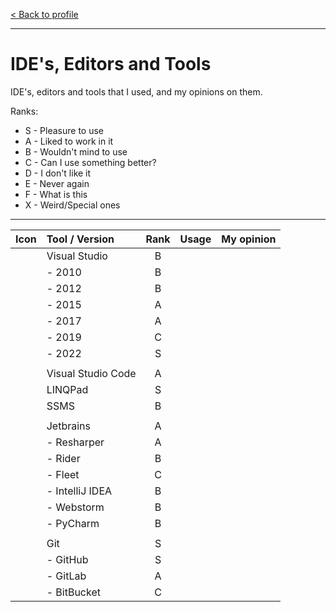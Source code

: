 [< Back to profile](../README.md)

---

# IDE's, Editors and Tools

IDE's, editors and tools that I used, and my opinions on them.

Ranks:

- S - Pleasure to use
- A - Liked to work in it
- B - Wouldn't mind to use
- C - Can I use something better?
- D - I don't like it
- E - Never again
- F - What is this
- X - Weird/Special ones

---

| Icon | Tool / Version     | Rank | Usage    | My opinion |
|:----:|:-------------------|:----:|:--------:|------------|
|      | Visual Studio      | B    |          |            |
|      | - 2010             | B    |          |            |
|      | - 2012             | B    |          |            |
|      | - 2015             | A    |          |            |
|      | - 2017             | A    |          |            |
|      | - 2019             | C    |          |            |
|      | - 2022             | S    |          |            |
|      |                    |      |          |            |
|      | Visual Studio Code | A    |          |            |
|      | LINQPad            | S    |          |            |
|      | SSMS               | B    |          |            |
|      |                    |      |          |            |
|      | Jetbrains          | A    |          |            |
|      | - Resharper        | A    |          |            |
|      | - Rider            | B    |          |            |
|      | - Fleet            | C    |          |            |
|      | - IntelliJ IDEA    | B    |          |            |
|      | - Webstorm         | B    |          |            |
|      | - PyCharm          | B    |          |            |
|      |                    |      |          |            |
|      | Git                | S    |          |            |
|      | - GitHub           | S    |          |            |
|      | - GitLab           | A    |          |            |
|      | - BitBucket        | C    |          |            |
